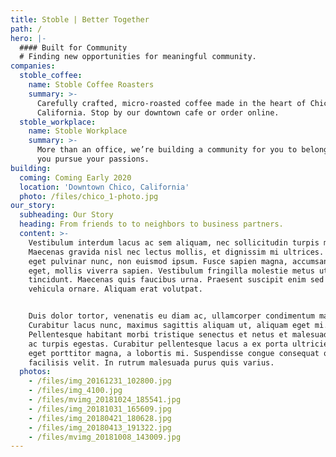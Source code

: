 ```yaml
---
title: Stoble | Better Together
path: /
hero: |-
  #### Built for Community
  # Finding new opportunities for meaningful community.
companies:
  stoble_coffee:
    name: Stoble Coffee Roasters
    summary: >-
      Carefully crafted, micro-roasted coffee made in the heart of Chico,
      California. Stop by our downtown cafe or order online.
  stoble_workplace:
    name: Stoble Workplace
    summary: >-
      More than an office, we’re building a community for you to belong while
      you pursue your passions.
building:
  coming: Coming Early 2020
  location: 'Downtown Chico, California'
  photo: /files/chico_1-photo.jpg
our_story:
  subheading: Our Story
  heading: From friends to to neighbors to business partners.
  content: >-
    Vestibulum interdum lacus ac sem aliquam, nec sollicitudin turpis maximus.
    Maecenas gravida nisl nec lectus mollis, et dignissim mi ultrices. Curabitur
    eget pulvinar nunc, non euismod ipsum. Fusce sapien magna, accumsan vel mi
    eget, mollis viverra sapien. Vestibulum fringilla molestie metus ut
    tincidunt. Maecenas quis faucibus urna. Praesent suscipit enim sed erat
    vehicula ornare. Aliquam erat volutpat.


    Duis dolor tortor, venenatis eu diam ac, ullamcorper condimentum magna.
    Curabitur lacus nunc, maximus sagittis aliquam ut, aliquam eget mi.
    Pellentesque habitant morbi tristique senectus et netus et malesuada fames
    ac turpis egestas. Curabitur pellentesque lacus a ex porta ultricies. Mauris
    eget porttitor magna, a lobortis mi. Suspendisse congue consequat quam, a
    facilisis velit. In rutrum malesuada purus quis varius.
  photos:
    - /files/img_20161231_102800.jpg
    - /files/img_4100.jpg
    - /files/mvimg_20181024_185541.jpg
    - /files/img_20181031_165609.jpg
    - /files/img_20180421_180628.jpg
    - /files/img_20180413_191322.jpg
    - /files/mvimg_20181008_143009.jpg
---
```


